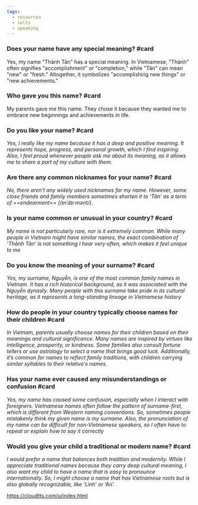 ```yaml
---
tags:
  - resources
  - ielts
  - speaking
---
```


### Does your name have any special meaning? #card

Yes, my name "Thành Tân" has a special meaning. In Vietnamese, "Thành" often signifies "accomplishment" or "completion," while "Tân" can mean "new" or "fresh." Altogether, it symbolizes "accomplishing new things" or "new achievements."

### Who gave you this name? #card

My parents gave me this name. They chose it because they wanted me to embrace new beginnings and achievements in life.

### Do you like your name? #card 

_Yes, I really like my name because it has a deep and positive meaning. It represents hope, progress, and personal growth, which I find inspiring. Also, I feel proud whenever people ask me about its meaning, as it allows me to share a part of my culture with them._

### Are there any common nicknames for your name? #card

_No, there aren’t any widely used nicknames for my name. However, some close friends and family members sometimes shorten it to ‘Tân’ as a term of ==endearment== (/ɪnˈdɪr.mənt/)._

### Is your name common or unusual in your country? #card

_My name is not particularly rare, nor is it extremely common. While many people in Vietnam might have similar names, the exact combination of ‘Thành Tân’ is not something I hear very often, which makes it feel unique to me_

### Do you know the meaning of your surname? #card

_Yes, my surname, Nguyễn, is one of the most common family names in Vietnam. It has a rich historical background, as it was associated with the Nguyễn dynasty. Many people with this surname take pride in its cultural heritage, as it represents a long-standing lineage in Vietnamese history_

### How do people in your country typically choose names for their children #card

_In Vietnam, parents usually choose names for their children based on their meanings and cultural significance. Many names are inspired by virtues like intelligence, prosperity, or kindness. Some families also consult fortune tellers or use astrology to select a name that brings good luck. Additionally, it’s common for names to reflect family traditions, with children carrying similar syllables to their relative's names._

### Has your name ever caused any misunderstandings or confusion #card

_Yes, my name has caused some confusion, especially when I interact with foreigners. Vietnamese names often follow the pattern of surname-first, which is different from Western naming conventions. So, sometimes people mistakenly think my given name is my surname. Also, the pronunciation of my name can be difficult for non-Vietnamese speakers, so I often have to repeat or explain how to say it correctly_

### Would you give your child a traditional or modern name? #card

_I would prefer a name that balances both tradition and modernity. While I appreciate traditional names because they carry deep cultural meaning, I also want my child to have a name that is easy to pronounce internationally. So, I might choose a name that has Vietnamese roots but is also globally recognizable, like ‘Linh’ or ‘An’._


https://cloudtts.com/u/index.html